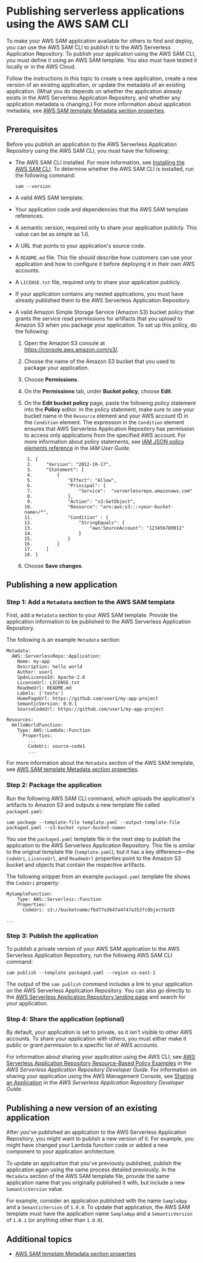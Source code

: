 # Publishing serverless applications using the AWS SAM CLI<a name="serverless-sam-template-publishing-applications"></a>

To make your AWS SAM application available for others to find and deploy, you can use the AWS SAM CLI to publish it to the AWS Serverless Application Repository\. To publish your application using the AWS SAM CLI, you must define it using an AWS SAM template\. You also must have tested it locally or in the AWS Cloud\.

Follow the instructions in this topic to create a new application, create a new version of an existing application, or update the metadata of an existing application\. \(What you do depends on whether the application already exists in the AWS Serverless Application Repository, and whether any application metadata is changing\.\) For more information about application metadata, see [AWS SAM template Metadata section properties](serverless-sam-template-publishing-applications-metadata-properties.md)\.

## Prerequisites<a name="serverless-sam-template-publishing-applications-prerequisites"></a>

Before you publish an application to the AWS Serverless Application Repository using the AWS SAM CLI, you must have the following:
+ The AWS SAM CLI installed\. For more information, see [Installing the AWS SAM CLI](serverless-sam-cli-install.md)\. To determine whether the AWS SAM CLI is installed, run the following command:

  ```
  sam --version
  ```
+ A valid AWS SAM template\.
+ Your application code and dependencies that the AWS SAM template references\.
+ A semantic version, required only to share your application publicly\. This value can be as simple as 1\.0\.
+ A URL that points to your application's source code\.
+ A `README.md` file\. This file should describe how customers can use your application and how to configure it before deploying it in their own AWS accounts\.
+ A `LICENSE.txt` file, required only to share your application publicly\.
+ If your application contains any nested applications, you must have already published them to the AWS Serverless Application Repository\.
+ A valid Amazon Simple Storage Service \(Amazon S3\) bucket policy that grants the service read permissions for artifacts that you upload to Amazon S3 when you package your application\. To set up this policy, do the following:

  1. Open the Amazon S3 console at [https://console\.aws\.amazon\.com/s3/](https://console.aws.amazon.com/s3/)\.

  1. Choose the name of the Amazon S3 bucket that you used to package your application\.

  1. Choose **Permissions**\.

  1. On the **Permissions** tab, under **Bucket policy**, choose **Edit**\.

  1. On the **Edit bucket policy** page, paste the following policy statement into the **Policy** editor\. In the policy statement, make sure to use your bucket name in the `Resource` element and your AWS account ID in the `Condition` element\. The expression in the `Condition` element ensures that AWS Serverless Application Repository has permission to access only applications from the specified AWS account\. For more information about policy statements, see [IAM JSON policy elements reference](https://docs.aws.amazon.com/IAM/latest/UserGuide/reference_policies_elements.html) in the *IAM User Guide*\.

     ```
      1. {
      2.     "Version": "2012-10-17",
      3.     "Statement": [
      4.         {
      5.             "Effect": "Allow",
      6.             "Principal": {
      7.                 "Service":  "serverlessrepo.amazonaws.com"
      8.             },
      9.             "Action": "s3:GetObject",
     10.             "Resource": "arn:aws:s3:::<your-bucket-name>/*",
     11.             "Condition" : {
     12.                 "StringEquals": {
     13.                     "aws:SourceAccount": "123456789012"
     14.                 }
     15.             }
     16.         }
     17.     ]
     18. }
     ```

  1. Choose **Save changes**\.

## Publishing a new application<a name="serverless-sam-template-publishing-applications-new-app"></a>

### Step 1: Add a `Metadata` section to the AWS SAM template<a name="serverless-sam-template-publishing-applications-step1"></a>

First, add a `Metadata` section to your AWS SAM template\. Provide the application information to be published to the AWS Serverless Application Repository\.

The following is an example `Metadata` section:

```
Metadata:
  AWS::ServerlessRepo::Application:
    Name: my-app
    Description: hello world
    Author: user1
    SpdxLicenseId: Apache-2.0
    LicenseUrl: LICENSE.txt
    ReadmeUrl: README.md
    Labels: ['tests']
    HomePageUrl: https://github.com/user1/my-app-project
    SemanticVersion: 0.0.1
    SourceCodeUrl: https://github.com/user1/my-app-project

Resources:
  HelloWorldFunction:
    Type: AWS::Lambda::Function
      Properties:
        ...
        CodeUri: source-code1
        ...
```

For more information about the `Metadata` section of the AWS SAM template, see [AWS SAM template Metadata section properties](serverless-sam-template-publishing-applications-metadata-properties.md)\.

### Step 2: Package the application<a name="serverless-sam-template-publishing-applications-step2"></a>

Run the following AWS SAM CLI command, which uploads the application's artifacts to Amazon S3 and outputs a new template file called `packaged.yaml`:

```
sam package --template-file template.yaml --output-template-file packaged.yaml --s3-bucket <your-bucket-name>
```

You use the `packaged.yaml` template file in the next step to publish the application to the AWS Serverless Application Repository\. This file is similar to the original template file \(`template.yaml`\), but it has a key difference—the `CodeUri`, `LicenseUrl`, and `ReadmeUrl` properties point to the Amazon S3 bucket and objects that contain the respective artifacts\.

The following snippet from an example `packaged.yaml` template file shows the `CodeUri` property:

```
MySampleFunction:
    Type: AWS::Serverless::Function
    Properties:
      CodeUri: s3://bucketname/fbd77a3647a4f47a352fcObjectGUID

...
```

### Step 3: Publish the application<a name="serverless-sam-template-publishing-applications-step3"></a>

To publish a private version of your AWS SAM application to the AWS Serverless Application Repository, run the following AWS SAM CLI command:

```
sam publish --template packaged.yaml --region us-east-1
```

The output of the `sam publish` command includes a link to your application on the AWS Serverless Application Repository\. You can also go directly to the [AWS Serverless Application Repository landing page](https://serverlessrepo.aws.amazon.com/applications) and search for your application\.

### Step 4: Share the application \(optional\)<a name="serverless-sam-template-publishing-applications-step4"></a>

By default, your application is set to private, so it isn't visible to other AWS accounts\. To share your application with others, you must either make it public or grant permission to a specific list of AWS accounts\.

For information about sharing your application using the AWS CLI, see [AWS Serverless Application Repository Resource\-Based Policy Examples](https://docs.aws.amazon.com/serverlessrepo/latest/devguide/security_iam_resource-based-policy-examples.html) in the *AWS Serverless Application Repository Developer Guide*\. For information on sharing your application using the AWS Management Console, see [Sharing an Application](https://docs.aws.amazon.com/serverlessrepo/latest/devguide/serverlessrepo-how-to-publish.html#share-application) in the *AWS Serverless Application Repository Developer Guide*\.

## Publishing a new version of an existing application<a name="serverless-sam-template-publishing-applications-new-version"></a>

After you've published an application to the AWS Serverless Application Repository, you might want to publish a new version of it\. For example, you might have changed your Lambda function code or added a new component to your application architecture\.

To update an application that you've previously published, publish the application again using the same process detailed previously\. In the `Metadata` section of the AWS SAM template file, provide the same application name that you originally published it with, but include a new `SemanticVersion` value\.

For example, consider an application published with the name `SampleApp` and a `SemanticVersion` of `1.0.0`\. To update that application, the AWS SAM template must have the application name `SampleApp` and a `SemanticVersion` of `1.0.1` \(or anything other than `1.0.0`\)\.

## Additional topics<a name="serverless-sam-template-publishing-applications-additional-topics"></a>
+ [AWS SAM template Metadata section properties](serverless-sam-template-publishing-applications-metadata-properties.md)